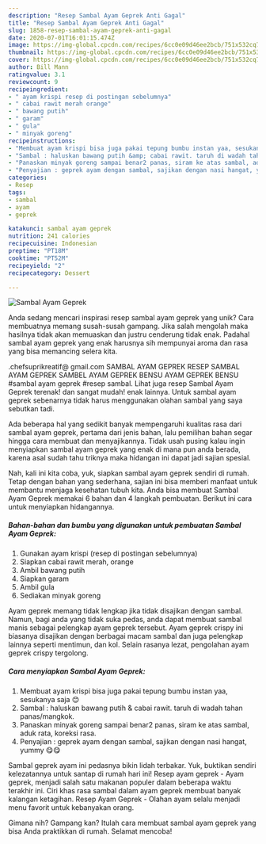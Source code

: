 ```yaml
---
description: "Resep Sambal Ayam Geprek Anti Gagal"
title: "Resep Sambal Ayam Geprek Anti Gagal"
slug: 1858-resep-sambal-ayam-geprek-anti-gagal
date: 2020-07-01T16:01:15.474Z
image: https://img-global.cpcdn.com/recipes/6cc0e09d46ee2bcb/751x532cq70/sambal-ayam-geprek-foto-resep-utama.jpg
thumbnail: https://img-global.cpcdn.com/recipes/6cc0e09d46ee2bcb/751x532cq70/sambal-ayam-geprek-foto-resep-utama.jpg
cover: https://img-global.cpcdn.com/recipes/6cc0e09d46ee2bcb/751x532cq70/sambal-ayam-geprek-foto-resep-utama.jpg
author: Bill Mann
ratingvalue: 3.1
reviewcount: 9
recipeingredient:
- " ayam krispi resep di postingan sebelumnya"
- " cabai rawit merah orange"
- " bawang putih"
- " garam"
- " gula"
- " minyak goreng"
recipeinstructions:
- "Membuat ayam krispi bisa juga pakai tepung bumbu instan yaa, sesukanya saja 😊"
- "Sambal : haluskan bawang putih &amp; cabai rawit. taruh di wadah tahan panas/mangkok."
- "Panaskan minyak goreng sampai benar2 panas, siram ke atas sambal, aduk rata, koreksi rasa."
- "Penyajian : geprek ayam dengan sambal, sajikan dengan nasi hangat, yummy 😋😋"
categories:
- Resep
tags:
- sambal
- ayam
- geprek

katakunci: sambal ayam geprek 
nutrition: 241 calories
recipecuisine: Indonesian
preptime: "PT18M"
cooktime: "PT52M"
recipeyield: "2"
recipecategory: Dessert

---
```



![Sambal Ayam Geprek](https://img-global.cpcdn.com/recipes/6cc0e09d46ee2bcb/751x532cq70/sambal-ayam-geprek-foto-resep-utama.jpg)

Anda sedang mencari inspirasi resep sambal ayam geprek yang unik? Cara membuatnya memang susah-susah gampang. Jika salah mengolah maka hasilnya tidak akan memuaskan dan justru cenderung tidak enak. Padahal sambal ayam geprek yang enak harusnya sih mempunyai aroma dan rasa yang bisa memancing selera kita.

.chefsuprikreatif@ gmail.com SAMBAL AYAM GEPREK RESEP SAMBAL AYAM GEPREK SAMBEL AYAM GEPREK BENSU AYAM GEPREK BENSU #sambal ayam geprek #resep sambal. Lihat juga resep Sambal Ayam Geprek terenak! dan sangat mudah! enak lainnya. Untuk sambal ayam geprek sebenarnya tidak harus menggunakan olahan sambal yang saya sebutkan tadi.

Ada beberapa hal yang sedikit banyak mempengaruhi kualitas rasa dari sambal ayam geprek, pertama dari jenis bahan, lalu pemilihan bahan segar hingga cara membuat dan menyajikannya. Tidak usah pusing kalau ingin menyiapkan sambal ayam geprek yang enak di mana pun anda berada, karena asal sudah tahu triknya maka hidangan ini dapat jadi sajian spesial.


Nah, kali ini kita coba, yuk, siapkan sambal ayam geprek sendiri di rumah. Tetap dengan bahan yang sederhana, sajian ini bisa memberi manfaat untuk membantu menjaga kesehatan tubuh kita. Anda bisa membuat Sambal Ayam Geprek memakai 6 bahan dan 4 langkah pembuatan. Berikut ini cara untuk menyiapkan hidangannya.

<!--inarticleads1-->

##### Bahan-bahan dan bumbu yang digunakan untuk pembuatan Sambal Ayam Geprek:

1. Gunakan  ayam krispi (resep di postingan sebelumnya)
1. Siapkan  cabai rawit merah, orange
1. Ambil  bawang putih
1. Siapkan  garam
1. Ambil  gula
1. Sediakan  minyak goreng


Ayam geprek memang tidak lengkap jika tidak disajikan dengan sambal. Namun, bagi anda yang tidak suka pedas, anda dapat membuat sambal manis sebagai pelengkap ayam geprek tersebut. Ayam geprek crispy ini biasanya disajikan dengan berbagai macam sambal dan juga pelengkap lainnya seperti mentimun, dan kol. Selain rasanya lezat, pengolahan ayam geprek crispy tergolong. 

<!--inarticleads2-->

##### Cara menyiapkan Sambal Ayam Geprek:

1. Membuat ayam krispi bisa juga pakai tepung bumbu instan yaa, sesukanya saja 😊
1. Sambal : haluskan bawang putih &amp; cabai rawit. taruh di wadah tahan panas/mangkok.
1. Panaskan minyak goreng sampai benar2 panas, siram ke atas sambal, aduk rata, koreksi rasa.
1. Penyajian : geprek ayam dengan sambal, sajikan dengan nasi hangat, yummy 😋😋


Sambal geprek ayam ini pedasnya bikin lidah terbakar. Yuk, buktikan sendiri kelezatannya untuk santap di rumah hari ini! Resep ayam geprek - Ayam geprek, menjadi salah satu makanan populer dalam beberapa waktu terakhir ini. Ciri khas rasa sambal dalam ayam geprek membuat banyak kalangan ketagihan. Resep Ayam Geprek - Olahan ayam selalu menjadi menu favorit untuk kebanyakan orang. 

Gimana nih? Gampang kan? Itulah cara membuat sambal ayam geprek yang bisa Anda praktikkan di rumah. Selamat mencoba!
